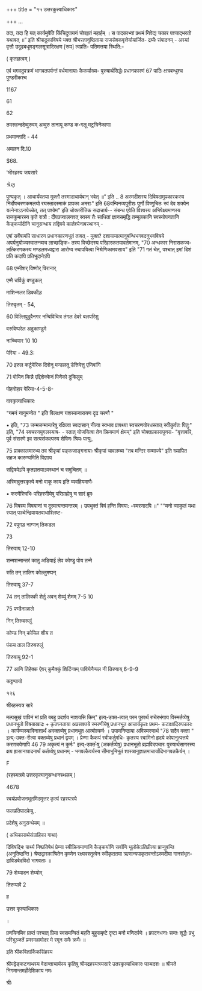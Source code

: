 +++
title = "१५ उत्तरकुत्याधिकारः"

+++
…




तदा, तदा हि यत् कार्यमुपैति किंचिदुपायनं चोपहृतं महार्हम् । स पादकाभ्यां प्रथमं निवेद्य चकार पश्चाद्भरतो यथावत् ॥” इति श्रीपादुकाविषये भक्त श्रीभरतानुष्ठिताया राजसेवकवृत्तेर्यायार्जित- द्रव्यैः संपादनम् - अस्यां वृत्तौ उदूढबधूमङ्गलसूत्रादिरक्षण [रूप] त्वप्रति- पतिमत्तया स्थिति:- 

( कृतज्ञत्वम् ) 

एवं भगवदुपक्रमं भागवतपर्यन्तं वर्धमानायाः कैकर्याख्य- पुरुषार्थसिद्धेः प्रधानकारणं 67 पाठिः क्षत्रबन्धुश्च पुण्डरीकश्च 

1167 

61 

62 

तमरुहन्ददेव्वुरुवम् अव्वुरु तानायू कण्ड क॰गलू मट्रत्रिनैकाणा 

प्रथमान्तादि - 44 

अमलन दि.10 

$68. 

'भीरहस्य जयसारे 

શ્રેણ 

पुण्यकृत् । आचार्यंवतया मुक्तौ तस्मादाचार्यबान् भवेत् ॥” इति .. 8 अस्मदीशस्य दिविषदामुपकारकस्य निर्दोषचरणकमलयो रघस्तादस्माकं प्रापका अमराः" इति 68वन्विनव्यपुरीशः पूर्णो विष्णुचितः स्वं देव शक्येन यत्नेनाऽऽनयेच्चेत्, तत् पश्येम" इति चोक्तरीतिक सदाचार्य-- संबन्ध एवेति विश्वस्य अभिषेक्ष्यमाणस्य राजकुमारस्य कृते रात्रौ : दीपप्रज्वालनवत् स्वस्य तैः साधितां ज्ञानसमृद्धि तन्मूलकानि स्वस्योपनतानि कैङ्कर्यादीनि चानुसन्धाय तद्विषये कार्तश्येनावस्थानम् - 

एषां सर्वेषामपि साधारण प्रधानकारणभूतं तावत् - मुक्त? दशायामात्मानुबन्धिभगवदनुभवविषये अपर्यनुयोज्यस्वातन्त्र्यच लाच्छङ्कि- तस्य विच्छेदस्य परिहारकतयावर्तमानम्, "70 अन्धकार निरासकज्व- लत्किरणकस्य मण्डलमध्यद्वारा आरोप्य स्थापयित्वा निश्रेणिकामवसाय" इति "71 गतं चेत्, पश्चात् इमां दिशं प्रति कदापि प्रतिभूदानेऽपि 

68 एम्मीशर् विष्णोर् पिरानार् 

एम्मै चर्विकुं वण्डुकल् 

माशिन्मलर डिक्कीड़ 

तिरुवृतम् - 54, 

60 विल्लिपुदुवैनगर नम्बिविचित्र तंगल देवरे बलपरिशु 

वरुविप्परेल अदुकाण्डुमे 

नाच्चियार 10 10 

पेरिया - 49.3: 

70 इरुल कर्टुमेरिक दिशेनू मण्डलतू डेत्तिवेत्तु एणिवांगि 

71 पोयिन किन्नै एद्दिशेक्केनं पिणैको दुकिलुम् 

पोहवोहार पेरिया-4-5-8- 

वारकृत्याधिकारः 

"गमनं नानुमन्येत " इति विलक्षण यशस्कनारायण दृढ चरणौ " 

• इति, "73 जन्मजन्मान्तरेषु रक्षित्वा स्वदासान् नीत्वा स्वभाव प्रापथ्या स्वचरणयोरधस्तात् स्वीकुर्वतः पितुः" इति, "74 स्वचरणयुगलस्याष- - स्तात् योजयित्वा तेन क्रियमाणं क्षेमम्" इति चोक्तप्रकारापुनरा- "वृत्तावपि, पूर्व संसरणे इव सत्यसंकल्पस्य शेषिणः श्रियः पत्युः, 

75 प्राक्कालमारभ्य तव श्रीकृपां पङ्कजाङ्गनायाः श्रीकृपां चावलम्ब्य "तब मन्दिर सम्माज्ये" इति ख्यापित सहज कारुण्यमिति विज्ञाय 

सद्विषयेऽपि कृतज्ञतयाऽवस्थानं च समुचितम् ॥ 

अस्मिन्नुत्तरकृत्ये मनो वाकू काय इति व्यवहियमाणैः 

• करणैस्त्रिभिः परिहरणीयेषु परिग्राह्येषु च सारं ब्रूमः 

76 विषस्य विषयाणां च दूरमत्यन्तमन्तरम् । उपभुक्तं विषं हन्ति विषया: -स्मरणादपि ॥" ""मनो व्याकुलं यथा स्यात् पञ्चेन्द्रियायतवाधाश्लिष्ट- 

72 वपुगड़ नाग्णन् तिकडल 

73 

तिरुवाय् 12-10 

शन्मशन्मान्तरं कातु अडियाई लेव कोण्डु पोय तन्मे 

रुति तन् तालिग कोल्लुमप्पन् 

तिरुवायू 37-7 

74 तन् तालिक्की शेर्तु अवन् शेय्युं शेमम् 7-5 10 

75 पण्डैनाळाले 

निन् तिरुवरुलुं 

कोण्ड निन् कोयिल शीय त 

पंकय ताल तिरुवरुलुं 

तिरुवायू 92-1 

77 आणि तिहेक्क ऐवर् कुमैक्कुं शिर्टिन्त्रम् पावियेनैप्पल नी तिरुवाय् 6-9-9 

कट्टप्पायो 

१२६ 

श्रीरहस्यत्र सारे 

मल्पसुखं पापिनं मां प्रति बबहु प्रदर्शय नाशयसि किम्" इत्य्-उक्त-त्वात् परम पुरुार्थ रुचेरभंगाय विस्मर्तव्येषु प्रधानभूतो विषयाखादः + कृतघ्नताया अप्रसक्तये स्मरणीयेषु प्रधानभूत आचार्यकृतः प्रथम- कटाक्षादिरुपकारः । कार्पण्यस्याविनाशार्थं अवक्तव्येषु प्रधानभूत आत्मोत्कर्षः । उपायनिष्ठाया अविस्मरणार्थ "78 सदैव वक्ता " इत्य्-उक्त-रीत्या वक्तव्येषु प्रधानं द्वयम् । प्रेम्णा कैकयं स्वीकर्तुमधि- कृतस्य स्वामिनो हृदये कोपानुत्पत्तये करणत्रयेणापि 46 79 अकृत्यं न कुर्मः" इत्य्-उक्त-ेषु (अकर्तव्येषु) प्रधानभूतो ब्रह्मविदपचारः पुरुषार्थसागरस्य क्षय ह्रासानापादनार्थं कर्तव्येषु प्रधानम् - भगवत्कैवर्यस्य सीमाभूमिभूतं शास्त्रानुज्ञातमाचार्यादिभागवतकैर्यम् । 

F 

(रहस्यत्रये उत्तरकृत्यानुसन्धानस्थलम् ) 

4678 

स्वयंप्रयोजनभूतमिदमुत्तर कृत्यं रहस्यत्रये 

फलप्रतिपादकेषु.. 

प्रदेशेषु अनुसन्धेयम् ॥ 

( अधिकारार्थसंग्राहिका गाथा) 

दिविषद्भिः पार्थ्य निष्प्रतिषेधं प्रेम्णा स्वीक्रियमाणानि कैङ्कर्याणि सर्वाणि भूलोकेऽतिप्रीत्या प्राप्नुवन्ति (अनुतिष्ठन्ति ) श्रेष्ठद्वारकाश्रितेन कृष्णेन रक्ष्यवस्तुत्वेन स्वीकृततया ऋणान्यपाकृतवन्तोऽस्मदीया गानसंभृत- द्राविडबेदविदो भागवताः ॥ 

79 शेय्यादन शेय्योम् 

तिरुप्पावै 2 

ह 

उत्तर कृत्याधिकारः 

। 

प्रणयिनमिव प्राप्तं पश्चात् प्रिया स्वसमन्वितं महति मुहुरामृष्टे दृष्टा मनौ मणिदर्पणे । प्रपदनधनाः सन्तः शुद्धैः प्रभु परिभुञ्जतें प्रमरमहामोदर मे रमून समैः क्रमैः ॥ 

इति श्रीकवितार्किकसिंहस्य 

श्रीमद्वेङ्कटनाथस्य वेदान्ताचार्यस्य कृतिषु श्रीमद्रहस्यत्रयसारे उतरकृत्याधिकारः पञ्चदशः ॥ श्रीमते निगमान्तमहीदेशिकाय नमः 

श्रीः 
